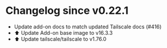 # Changelog since v0.22.1
- Update add-on docs to match updated Tailscale docs (#416) 
- ⬆️ Update Add-on base image to v16.3.3 
- ⬆️ Update tailscale/tailscale to v1.76.0 
